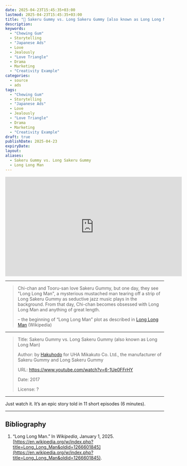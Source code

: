 ```yaml
---
date: 2025-04-23T15:45:35+03:00
lastmod: 2025-04-23T15:45:35+03:00
title: "💸 Sakeru Gummy vs. Long Sakeru Gummy [also known as Long Long Man]"
description: 
keywords:
  - "Chewing Gum"
  - Storytelling
  - "Japanese Ads"
  - Love
  - Jealously
  - "Love Triangle"
  - Drama
  - Marketing
  - "Creativity Example"
categories:
  - source
  - ads
tags:
  - "Chewing Gum"
  - Storytelling
  - "Japanese Ads"
  - Love
  - Jealously
  - "Love Triangle"
  - Drama
  - Marketing
  - "Creativity Example"
draft: true
publishDate: 2025-04-23
expiryDate: 
layout: 
aliases:
  - Sakeru Gummy vs. Long Sakeru Gummy
  - Long Long Man
---
```

<iframe width="560" height="315" src="https://www.youtube.com/embed/6-1Ue0FFrHY?si=EceixhPo1eoYHUNv" title="YouTube video player" frameborder="0" allow="accelerometer; autoplay; clipboard-write; encrypted-media; gyroscope; picture-in-picture; web-share" referrerpolicy="strict-origin-when-cross-origin" allowfullscreen></iframe>

---

> Chi-chan and Tooru-san love Sakeru Gummy, but one day, they see "Long Long Man", a mysterious mustached man tearing off a strip of Long Sakeru Gummy as seductive jazz music plays in the background. From that day, Chi-chan becomes obsessed with Long Long Man and anything of great length.
> 
> – the beginning of “Long Long Man” plot as described in [Long Long Man](https://en.wikipedia.org/wiki/Long_Long_Man) (Wikipedia)

---

> Title: Sakeru Gummy vs. Long Sakeru Gummy (also known as Long Long Man)
> 
> Author: by [Hakuhodo](https://en.wikipedia.org/wiki/Hakuhodo "Hakuhodo") for UHA Mikakuto Co. Ltd., the manufacturer of Sakeru Gummy and Long Sakeru Gummy
> 
> URL: https://www.youtube.com/watch?v=6-1Ue0FFrHY
> 
> Date: 2017
> 
> License: ?

---

Just watch it. It’s an epic story told in 11 short episodes (6 minutes).

---

## Bibliography

1. “Long Long Man.” In _Wikipedia_, January 1, 2025. [https://en.wikipedia.org/w/index.php?title=Long_Long_Man&oldid=1266601845](https://en.wikipedia.org/w/index.php?title=Long_Long_Man&oldid=1266601845).
